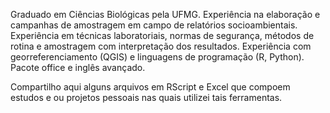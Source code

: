 Graduado em Ciências Biológicas pela UFMG. Experiência na elaboração e campanhas de amostragem em campo de relatórios socioambientais. Experiência em técnicas laboratoriais, normas de segurança, métodos de rotina e amostragem com interpretação dos resultados. Experiência com georreferenciamento (QGIS) e linguagens de programação (R, Python). Pacote office e inglês avançado.

Compartilho aqui alguns arquivos em RScript e Excel que compoem estudos e ou projetos pessoais nas quais utilizei tais ferramentas.

<!--
**jpm-rodrigues/jpm-rodrigues** is a ✨ _special_ ✨ repository because its `README.md` (this file) appears on your GitHub profile.

Here are some ideas to get you started:

- 🔭 I’m currently working on ...
- 🌱 I’m currently learning ...
- 👯 I’m looking to collaborate on ...
- 🤔 I’m looking for help with ...
- 💬 Ask me about ...
- 📫 How to reach me: ...
- 😄 Pronouns: ...
- ⚡ Fun fact: ...
-->
